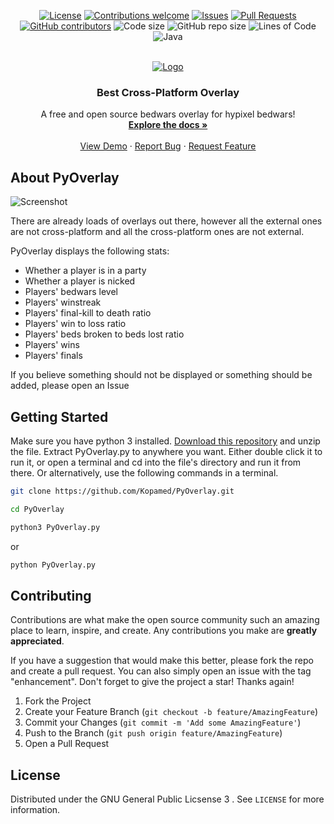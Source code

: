 <p align="center">
  <a href="LICENSE"><img src="https://img.shields.io/github/license/Kopamed/PyOverlay" alt="License"/></a>
  <a href="https://github.com/kopamed/PyOverlay/issues/"><img src="https://img.shields.io/badge/contributions-welcome-brightgreen.svg?style=flat" alt="Contributions welcome"/></a>
  <a href="https://github.com/kopamed/PyOverlay/issues/"><img src="https://img.shields.io/github/issues/kopamed/PyOverlay.svg" alt="Issues"/></a>
  <a href="https://github.com/kopamed/PyOverlay/pulls/"><img src="https://img.shields.io/github/issues-pr/kopamed/PyOverlay.svg" alt="Pull Requests"/></a>
  <a href="https://github.com/kopamed/PyOverlay/graphs/contributors/"><img src="https://img.shields.io/github/contributors/kopamed/PyOverlay.svg" alt="GitHub contributors"/></a>
  <img src="https://img.shields.io/github/languages/code-size/kopamed/PyOverlay.svg" alt="Code size"/>
  <img src="https://img.shields.io/github/repo-size/kopamed/PyOverlay.svg" alt="GitHub repo size"/>
  <img src="https://tokei.rs/b1/github/kopamed/PyOverlay?category=code" alt="Lines of Code"/>
  <img src="https://img.shields.io/github/languages/top/Kopamed/PyOverlay" alt="Java"/>
</p>

<br />
<div align="center">
  <a href="https://imgur.com/j3BfRtQ.png">
    <img src="https://imgur.com/j3BfRtQ.png" alt="Logo">
  </a>

  <h3 align="center">Best Cross-Platform Overlay</h3>

  <p align="center">
    A free and open source bedwars overlay for hypixel bedwars!
    <br />
    <a href="https://github.com/othneildrew/Best-README-Template"><strong>Explore the docs »</strong></a>
    <br />
    <br />
    <a href="https://github.com/othneildrew/Best-README-Template">View Demo</a>
    ·
    <a href="https://github.com/othneildrew/Best-README-Template/issues">Report Bug</a>
    ·
    <a href="https://github.com/othneildrew/Best-README-Template/issues">Request Feature</a>
  </p>
</div>

## About PyOverlay

<img src="https://imgur.com/XJuZQSo.png" alt="Screenshot">

There are already loads of overlays out there, however all the external ones are not cross-platform and all the cross-platform ones are not external.

PyOverlay displays the following stats:
* Whether a player is in a party
* Whether a player is nicked
* Players' bedwars level
* Players' winstreak
* Players' final-kill to death ratio
* Players' win to loss ratio
* Players' beds broken to beds lost ratio
* Players' wins
* Players' finals

If you believe something should not be displayed or something should be added, please open an Issue


## Getting Started

Make sure you have python 3 installed. [Download this repository](https://github.com/Kopamed/PyOverlay/archive/refs/heads/main.zip) and unzip the file. Extract PyOverlay.py to anywhere you want. Either double click it to run it, or open a terminal and cd into the file's directory and run it from there. Or alternatively, use the following commands in a terminal.

```sh
git clone https://github.com/Kopamed/PyOverlay.git
  ```

```sh
cd PyOverlay
  ```

```sh
python3 PyOverlay.py
  ```

or 

```sh
python PyOverlay.py
  ```

## Contributing

Contributions are what make the open source community such an amazing place to learn, inspire, and create. Any contributions you make are **greatly appreciated**.

If you have a suggestion that would make this better, please fork the repo and create a pull request. You can also simply open an issue with the tag "enhancement".
Don't forget to give the project a star! Thanks again!

1. Fork the Project
2. Create your Feature Branch (`git checkout -b feature/AmazingFeature`)
3. Commit your Changes (`git commit -m 'Add some AmazingFeature'`)
4. Push to the Branch (`git push origin feature/AmazingFeature`)
5. Open a Pull Request



<!-- LICENSE -->
## License

Distributed under the GNU General Public Licsense 3 . See `LICENSE` for more information.
